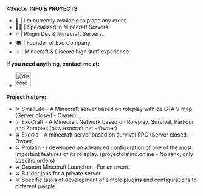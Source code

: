 **43victxr INFO & PROYECTS**
- 🎃 | I'm currently available to place any order.
- 👨‍💻 | Specialized in Minecraft Servers.
- ⭐ | Plugin Dev & Minecraft Servers.
- 🎓 | Founder of Exo Company.
- 💥 | Minecraft & Discord high staff experience.

**If you need anything, contact me at:**
* [<img src='https://cdn.jsdelivr.net/npm/simple-icons@3.0.1/icons/discord.svg' alt='discord' height='40'>](https://i.imgur.com/rC6r1Bt.png)

**Project history:**
- ⚔ SmallLife - A Minecraft server based on roleplay with de GTA V map (Server closed - Owner)
- ⚔ ExoCraft - A Minecraft Network based on Roleplay, Survival, Parkour and Zombies (play.exocraft.net - Owner)
- ⚔ Exodia - A minecraft server based on survival RPG (Server closed - Owner)
- ⚔ Prolatin - I developed an advanced configuration of one of the most important features of its roleplay. (proyectolatino.online - No rank, only specific orders)
- ⚔ Custom Minecraft Launcher - For an event.
- ⚔ Builder jobs for a private server.
- ⚔ Specific tasks of development of simple plugins and configurations to different people.
